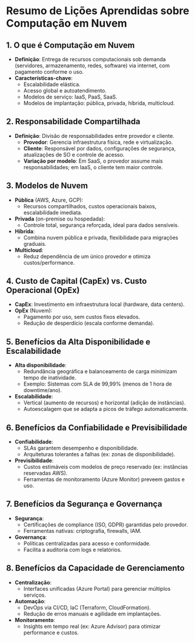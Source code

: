 # Resumo de Lições Aprendidas sobre Computação em Nuvem

## 1. O que é Computação em Nuvem
- **Definição**: Entrega de recursos computacionais sob demanda (servidores, armazenamento, redes, software) via internet, com pagamento conforme o uso.
- **Características-chave**:
  - Escalabilidade elástica.
  - Acesso global e autoatendimento.
  - Modelos de serviço: IaaS, PaaS, SaaS.
  - Modelos de implantação: pública, privada, híbrida, multicloud.

## 2. Responsabilidade Compartilhada
- **Definição**: Divisão de responsabilidades entre provedor e cliente.
  - **Provedor**: Gerencia infraestrutura física, rede e virtualização.
  - **Cliente**: Responsável por dados, configurações de segurança, atualizações de SO e controle de acesso.
  - **Variação por modelo**: Em SaaS, o provedor assume mais responsabilidades; em IaaS, o cliente tem maior controle.

## 3. Modelos de Nuvem
- **Pública** (AWS, Azure, GCP):
  - Recursos compartilhados, custos operacionais baixos, escalabilidade imediata.
- **Privada** (on-premise ou hospedada):
  - Controle total, segurança reforçada, ideal para dados sensíveis.
- **Híbrida**:
  - Combina nuvem pública e privada, flexibilidade para migrações graduais.
- **Multicloud**:
  - Reduz dependência de um único provedor e otimiza custos/performance.

## 4. Custo de Capital (CapEx) vs. Custo Operacional (OpEx)
- **CapEx**: Investimento em infraestrutura local (hardware, data centers).
- **OpEx** (Nuvem):
  - Pagamento por uso, sem custos fixos elevados.
  - Redução de desperdício (escala conforme demanda).

## 5. Benefícios da Alta Disponibilidade e Escalabilidade
- **Alta disponibilidade**:
  - Redundância geográfica e balanceamento de carga minimizam tempo de inatividade.
  - Exemplo: Sistemas com SLA de 99,99% (menos de 1 hora de downtime/ano).
- **Escalabilidade**:
  - Vertical (aumento de recursos) e horizontal (adição de instâncias).
  - Autoescalagem que se adapta a picos de tráfego automaticamente.

## 6. Benefícios da Confiabilidade e Previsibilidade
- **Confiabilidade**:
  - SLAs garantem desempenho e disponibilidade.
  - Arquiteturas tolerantes a falhas (ex: zonas de disponibilidade).
- **Previsibilidade**:
  - Custos estimáveis com modelos de preço reservado (ex: instâncias reservadas AWS).
  - Ferramentas de monitoramento (Azure Monitor) preveem gastos e uso.

## 7. Benefícios da Segurança e Governança
- **Segurança**:
  - Certificações de compliance (ISO, GDPR) garantidas pelo provedor.
  - Ferramentas nativas: criptografia, firewalls, IAM.
- **Governança**:
  - Políticas centralizadas para acesso e conformidade.
  - Facilita a auditoria com logs e relatórios.

## 8. Benefícios da Capacidade de Gerenciamento
- **Centralização**:
  - Interfaces unificadas (Azure Portal) para gerenciar múltiplos serviços.
- **Automação**:
  - DevOps via CI/CD, IaC (Terraform, CloudFormation).
  - Redução de erros manuais e agilidade em implantações.
- **Monitoramento**:
  - Insights em tempo real (ex: Azure Advisor) para otimizar performance e custos.
